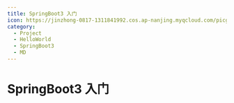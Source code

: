 ```yaml
---
title: SpringBoot3 入门
icon: https://jinzhong-0817-1311841992.cos.ap-nanjing.myqcloud.com/picgo/docker.svg
category:
  - Project
  - HelloWorld
  - SpringBoot3
  - MD
---
```


# SpringBoot3 入门


